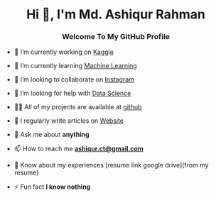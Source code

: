 <h1 align="center">Hi 👋, I'm Md. Ashiqur Rahman</h1>
<h3 align="center">Welcome To My GitHub Profile</h3>



- 🔭 I’m currently working on [Kaggle](#)

- 🌱 I’m currently learning [Machine Learning](#)

- 👯 I’m looking to collaborate on [Instagram](#)

- 🤝 I’m looking for help with [Data Science](#)

- 👨‍💻 All of my projects are available at [github](github)

- 📝 I regularly write articles on [Website](https://www.ashiqnotes.com/)

- 💬 Ask me about **anything**

- 📫 How to reach me **ashiqur.ct@gmail.com**

- 📄 Know about my experiences [resume link google drive](from my resume)

- ⚡ Fun fact **I know nothing**



